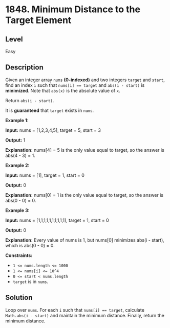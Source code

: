 # 1848. Minimum Distance to the Target Element
## Level
Easy

## Description
Given an integer array `nums` **(0-indexed)** and two integers `target` and `start`, find an index `i` such that `nums[i] == target` and `abs(i - start)` is **minimized**. Note that `abs(x)` is the absolute value of `x`.

Return `abs(i - start)`.

It is **guaranteed** that `target` exists in `nums`.

**Example 1:**

**Input:** nums = [1,2,3,4,5], target = 5, start = 3

**Output:** 1

**Explanation:** nums[4] = 5 is the only value equal to target, so the answer is abs(4 - 3) = 1.

**Example 2:**

**Input:** nums = [1], target = 1, start = 0

**Output:** 0

**Explanation:** nums[0] = 1 is the only value equal to target, so the answer is abs(0 - 0) = 0.

**Example 3:**

**Input:** nums = [1,1,1,1,1,1,1,1,1,1], target = 1, start = 0

**Output:** 0

**Explanation:** Every value of nums is 1, but nums[0] minimizes abs(i - start), which is abs(0 - 0) = 0.

**Constraints:**

* `1 <= nums.length <= 1000`
* `1 <= nums[i] <= 10^4`
* `0 <= start < nums.length`
* `target` is in `nums`.

## Solution
Loop over `nums`. For each `i` such that `nums[i] == target`, calculate `Math.abs(i - start)` and maintain the minimum distance. Finally, return the minimum distance.
